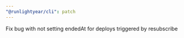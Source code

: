 ```yaml
---
"@runlightyear/cli": patch
---
```


Fix bug with not setting endedAt for deploys triggered by resubscribe
